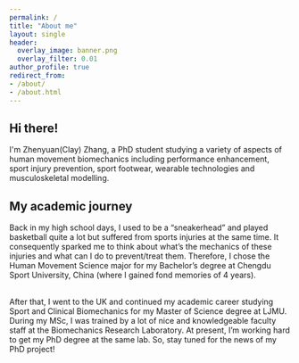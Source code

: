 ```yaml
---
permalink: /
title: "About me"
layout: single
header:
  overlay_image: banner.png
  overlay_filter: 0.01
author_profile: true
redirect_from: 
- /about/
- /about.html
---
```


## Hi there!
I'm Zhenyuan(Clay) Zhang, a PhD student studying a variety of aspects of human movement biomechanics including performance enhancement, sport injury prevention, sport footwear, wearable technologies and musculoskeletal modelling.

## My academic journey
Back in my high school days, I used to be a “sneakerhead” and played basketball quite a lot but suffered from sports injuries at the same time. It consequently sparked me to think about what’s the mechanics of these injuries and what can I do to prevent/treat them. Therefore, I chose the Human Movement Science major for my Bachelor’s degree at Chengdu Sport University, China (where I gained fond memories of 4 years). 

<br>
After that, I went to the UK and continued my academic career studying Sport and Clinical Biomechanics for my Master of Science degree at LJMU. During my MSc, I was trained by a lot of nice and knowledgeable faculty staff at the Biomechanics Research Laboratory. At present, I’m working hard to get my PhD degree at the same lab. So, stay tuned for the news of my PhD project!
